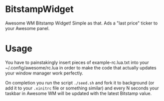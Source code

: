 BitstampWidget
==============

Awesome WM Bitstamp Widget! Simple as that. Ads a "last price" ticker to your Awesome panel.


Usage
==============

You have to painstakingly insert pieces of example-rc.lua.txt into your ~/.config/awesome/rc.lua in order to make the code that actually updates your window manager work perfectly.

On completion you run the script `./seed.sh` and fork it to background (or add it to your `.xinitrc` file or something similar) and every N seconds your taskbar in Awesome WM will be updated with the latest Bitstamp value.
